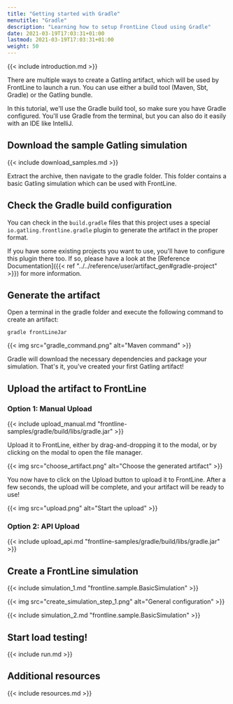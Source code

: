 ```yaml
---
title: "Getting started with Gradle"
menutitle: "Gradle"
description: "Learning how to setup FrontLine Cloud using Gradle"
date: 2021-03-19T17:03:31+01:00
lastmod: 2021-03-19T17:03:31+01:00
weight: 50
---
```


{{< include introduction.md >}}

There are multiple ways to create a Gatling artifact, which will be used by FrontLine to launch a run.
You can use either a build tool (Maven, Sbt, Gradle) or the Gatling bundle.

In this tutorial, we'll use the Gradle build tool, so make sure you have Gradle configured.
You'll use Gradle from the terminal, but you can also do it easily with an IDE like IntelliJ.

## Download the sample Gatling simulation

{{< include download_samples.md >}}

Extract the archive, then navigate to the gradle folder.
This folder contains a basic Gatling simulation which can be used with FrontLine.

## Check the Gradle build configuration

You can check in the `build.gradle` files that this project uses a special `io.gatling.frontline.gradle` plugin to generate the artifact in the proper format.

If you have some existing projects you want to use, you'll have to configure this plugin there too.
If so, please have a look at the [Reference Documentation]({{< ref "../../reference/user/artifact_gen#gradle-project" >}}) for more information.

## Generate the artifact

Open a terminal in the gradle folder and execute the following command to create an artifact:

```shell
gradle frontLineJar
```

{{< img src="gradle_command.png" alt="Maven command" >}}

Gradle will download the necessary dependencies and package your simulation.
That's it, you've created your first Gatling artifact!

## Upload the artifact to FrontLine

### Option 1: Manual Upload

{{< include upload_manual.md "frontline-samples/gradle/build/libs/gradle.jar" >}}

Upload it to FrontLine, either by drag-and-dropping it to the modal, or by clicking on the modal to open the file manager.

{{< img src="choose_artifact.png" alt="Choose the generated artifact" >}}

You now have to click on the Upload button to upload it to FrontLine.
After a few seconds, the upload will be complete, and your artifact will be ready to use!

{{< img src="upload.png" alt="Start the upload" >}}

### Option 2: API Upload

{{< include upload_api.md "frontline-samples/gradle/build/libs/gradle.jar" >}}

## Create a FrontLine simulation

{{< include simulation_1.md "frontline.sample.BasicSimulation" >}}

{{< img src="create_simulation_step_1.png" alt="General configuration" >}}

{{< include simulation_2.md "frontline.sample.BasicSimulation" >}}

## Start load testing!

{{< include run.md >}}

## Additional resources

{{< include resources.md >}}
